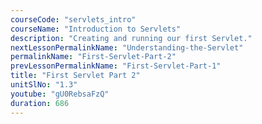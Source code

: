 ```yaml
---
courseCode: "servlets_intro"
courseName: "Introduction to Servlets"
description: "Creating and running our first Servlet."
nextLessonPermalinkName: "Understanding-the-Servlet"
permalinkName: "First-Servlet-Part-2"
prevLessonPermalinkName: "First-Servlet-Part-1"
title: "First Servlet Part 2"
unitSlNo: "1.3"
youtube: "gU0RebsaFzQ"
duration: 686
---
```

